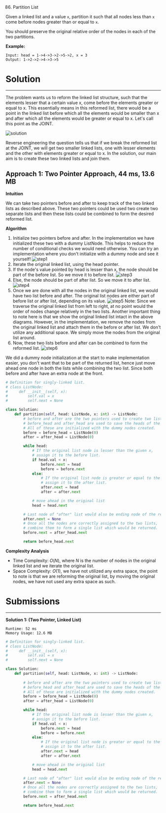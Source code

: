 86. Partition List

Given a linked list and a value `x`, partition it such that all nodes less than `x` come before nodes greater than or equal to `x`.

You should preserve the original relative order of the nodes in each of the two partitions.

**Example:**
```
Input: head = 1->4->3->2->5->2, x = 3
Output: 1->2->2->4->3->5
```

# Solution
---
The problem wants us to reform the linked list structure, such that the elements lesser that a certain value x, come before the elements greater or equal to x. This essentially means in this reformed list, there would be a point in the linked list before which all the elements would be smaller than x and after which all the elements would be greater or equal to x. Let's call this point as the JOINT.

![solution](img/86_Partition_List_1.png)

Reverse engineering the question tells us that if we break the reformed list at the JOINT, we will get two smaller linked lists, one with lesser elements and the other with elements greater or equal to x. In the solution, our main aim is to create these two linked lists and join them.

## Approach 1: Two Pointer Approach, 44 ms, 13.6 MB

**Intuition**

We can take two pointers before and after to keep track of the two linked lists as described above. These two pointers could be used two create two separate lists and then these lists could be combined to form the desired reformed list.

**Algorithm**

1. Initialize two pointers before and after. In the implementation we have initialized these two with a dummy ListNode. This helps to reduce the number of conditional checks we would need otherwise. You can try an implementation where you don't initialize with a dummy node and see it yourself!
![step1](img/86_Partition_List_2.png)
1. Iterate the original linked list, using the head pointer.
1. If the node's value pointed by head is lesser than x, the node should be part of the before list. So we move it to before list.
![step3](img/86_Partition_List_3.png)
1. Else, the node should be part of after list. So we move it to after list.
![step4](img/86_Partition_List_4.png)
1. Once we are done with all the nodes in the original linked list, we would have two list before and after. The original list nodes are either part of before list or after list, depending on its value.
![step5](img/86_Partition_List_5.png)
Note: Since we traverse the original linked list from left to right, at no point would the order of nodes change relatively in the two lists. Another important thing to note here is that we show the original linked list intact in the above diagrams. However, in the implementation, we remove the nodes from the original linked list and attach them in the before or after list. We don't utilize any additional space. We simply move the nodes from the original list around.
1. Now, these two lists before and after can be combined to form the reformed list.
![step6](img/86_Partition_List_6.png)

We did a dummy node initialization at the start to make implementation easier, you don't want that to be part of the returned list, hence just move ahead one node in both the lists while combining the two list. Since both before and after have an extra node at the front.

```python
# Definition for singly-linked list.
# class ListNode:
#     def __init__(self, x):
#         self.val = x
#         self.next = None

class Solution:
    def partition(self, head: ListNode, x: int) -> ListNode:
        # before and after are the two pointers used to create two list
        # before_head and after_head are used to save the heads of the two lists.
        # All of these are initialized with the dummy nodes created.
        before = before_head = ListNode(0)
        after = after_head = ListNode(0)

        while head:
            # If the original list node is lesser than the given x,
            # assign it to the before list.
            if head.val < x:
                before.next = head
                before = before.next
            else:
                # If the original list node is greater or equal to the given x,
                # assign it to the after list.
                after.next = head
                after = after.next

            # move ahead in the original list
            head = head.next

        # Last node of "after" list would also be ending node of the reformed list
        after.next = None
        # Once all the nodes are correctly assigned to the two lists,
        # combine them to form a single list which would be returned.
        before.next = after_head.next

        return before_head.next
```

**Complexity Analysis**

* Time Complexity: $O(N)$, where $N$ is the number of nodes in the original linked list and we iterate the original list.
* Space Complexity: $O(1)$, we have not utilized any extra space, the point to note is that we are reforming the original list, by moving the original nodes, we have not used any extra space as such.

# Submissions
---
**Solution 1: (Two Pointer, Linked List)**
```
Runtime: 52 ms
Memory Usage: 12.6 MB
```
```python
# Definition for singly-linked list.
# class ListNode:
#     def __init__(self, x):
#         self.val = x
#         self.next = None

class Solution:
    def partition(self, head: ListNode, x: int) -> ListNode:
        
        # before and after are the two pointers used to create two list
        # before_head and after_head are used to save the heads of the two lists.
        # All of these are initialized with the dummy nodes created.
        before = before_head = ListNode(0)
        after = after_head = ListNode(0)

        while head:
            # If the original list node is lesser than the given x,
            # assign it to the before list.
            if head.val < x:
                before.next = head
                before = before.next
            else:
                # If the original list node is greater or equal to the given x,
                # assign it to the after list.
                after.next = head
                after = after.next

            # move ahead in the original list
            head = head.next

        # Last node of "after" list would also be ending node of the reformed list
        after.next = None
        # Once all the nodes are correctly assigned to the two lists,
        # combine them to form a single list which would be returned.
        before.next = after_head.next

        return before_head.next
```